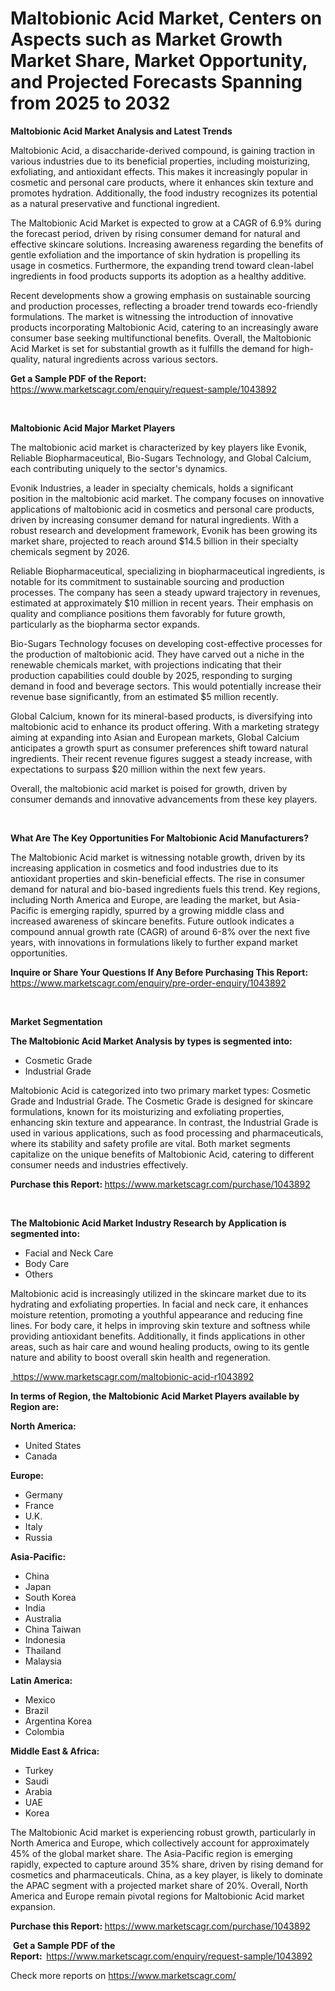 <p><h1>Maltobionic Acid Market, Centers on Aspects such as Market Growth Market Share, Market Opportunity, and Projected Forecasts Spanning from 2025 to 2032</h1></p><p><strong>Maltobionic Acid Market Analysis and Latest Trends</strong></p>
<p><p>Maltobionic Acid, a disaccharide-derived compound, is gaining traction in various industries due to its beneficial properties, including moisturizing, exfoliating, and antioxidant effects. This makes it increasingly popular in cosmetic and personal care products, where it enhances skin texture and promotes hydration. Additionally, the food industry recognizes its potential as a natural preservative and functional ingredient.</p><p>The Maltobionic Acid Market is expected to grow at a CAGR of 6.9% during the forecast period, driven by rising consumer demand for natural and effective skincare solutions. Increasing awareness regarding the benefits of gentle exfoliation and the importance of skin hydration is propelling its usage in cosmetics. Furthermore, the expanding trend toward clean-label ingredients in food products supports its adoption as a healthy additive.</p><p>Recent developments show a growing emphasis on sustainable sourcing and production processes, reflecting a broader trend towards eco-friendly formulations. The market is witnessing the introduction of innovative products incorporating Maltobionic Acid, catering to an increasingly aware consumer base seeking multifunctional benefits. Overall, the Maltobionic Acid Market is set for substantial growth as it fulfills the demand for high-quality, natural ingredients across various sectors.</p></p>
<p><strong>Get a Sample PDF of the Report:&nbsp;</strong> <a href="https://www.marketscagr.com/enquiry/request-sample/1043892?utm_campaign=2004&utm_medium=2&utm_source=Github&utm_content=ia&utm_term=01042025&utm_id=maltobionic-acid">https://www.marketscagr.com/enquiry/request-sample/1043892</a></p>
<p>&nbsp;</p>
<p><strong>Maltobionic Acid Major Market Players</strong></p>
<p><p>The maltobionic acid market is characterized by key players like Evonik, Reliable Biopharmaceutical, Bio-Sugars Technology, and Global Calcium, each contributing uniquely to the sector's dynamics.</p><p>Evonik Industries, a leader in specialty chemicals, holds a significant position in the maltobionic acid market. The company focuses on innovative applications of maltobionic acid in cosmetics and personal care products, driven by increasing consumer demand for natural ingredients. With a robust research and development framework, Evonik has been growing its market share, projected to reach around $14.5 billion in their specialty chemicals segment by 2026.</p><p>Reliable Biopharmaceutical, specializing in biopharmaceutical ingredients, is notable for its commitment to sustainable sourcing and production processes. The company has seen a steady upward trajectory in revenues, estimated at approximately $10 million in recent years. Their emphasis on quality and compliance positions them favorably for future growth, particularly as the biopharma sector expands.</p><p>Bio-Sugars Technology focuses on developing cost-effective processes for the production of maltobionic acid. They have carved out a niche in the renewable chemicals market, with projections indicating that their production capabilities could double by 2025, responding to surging demand in food and beverage sectors. This would potentially increase their revenue base significantly, from an estimated $5 million recently.</p><p>Global Calcium, known for its mineral-based products, is diversifying into maltobionic acid to enhance its product offering. With a marketing strategy aiming at expanding into Asian and European markets, Global Calcium anticipates a growth spurt as consumer preferences shift toward natural ingredients. Their recent revenue figures suggest a steady increase, with expectations to surpass $20 million within the next few years.</p><p>Overall, the maltobionic acid market is poised for growth, driven by consumer demands and innovative advancements from these key players.</p></p>
<p>&nbsp;</p>
<p><strong>What Are The Key Opportunities For Maltobionic Acid Manufacturers?</strong></p>
<p><p>The Maltobionic Acid market is witnessing notable growth, driven by its increasing application in cosmetics and food industries due to its antioxidant properties and skin-beneficial effects. The rise in consumer demand for natural and bio-based ingredients fuels this trend. Key regions, including North America and Europe, are leading the market, but Asia-Pacific is emerging rapidly, spurred by a growing middle class and increased awareness of skincare benefits. Future outlook indicates a compound annual growth rate (CAGR) of around 6-8% over the next five years, with innovations in formulations likely to further expand market opportunities.</p></p>
<p><strong>Inquire or Share Your Questions If Any Before Purchasing This Report:</strong> <a href="https://www.marketscagr.com/enquiry/pre-order-enquiry/1043892?utm_campaign=2004&utm_medium=2&utm_source=Github&utm_content=ia&utm_term=01042025&utm_id=maltobionic-acid">https://www.marketscagr.com/enquiry/pre-order-enquiry/1043892</a></p>
<p>&nbsp;</p>
<p><strong>Market Segmentation</strong></p>
<p><strong>The Maltobionic Acid Market Analysis by types is segmented into:</strong></p>
<p><ul><li>Cosmetic Grade</li><li>Industrial Grade</li></ul></p>
<p><p>Maltobionic Acid is categorized into two primary market types: Cosmetic Grade and Industrial Grade. The Cosmetic Grade is designed for skincare formulations, known for its moisturizing and exfoliating properties, enhancing skin texture and appearance. In contrast, the Industrial Grade is used in various applications, such as food processing and pharmaceuticals, where its stability and safety profile are vital. Both market segments capitalize on the unique benefits of Maltobionic Acid, catering to different consumer needs and industries effectively.</p></p>
<p><strong>Purchase this Report:&nbsp;</strong><a href="https://www.marketscagr.com/purchase/1043892?utm_campaign=2004&utm_medium=2&utm_source=Github&utm_content=ia&utm_term=01042025&utm_id=maltobionic-acid">https://www.marketscagr.com/purchase/1043892</a></p>
<p>&nbsp;</p>
<p><strong>The Maltobionic Acid Market Industry Research by Application is segmented into:</strong></p>
<p><ul><li>Facial and Neck Care</li><li>Body Care</li><li>Others</li></ul></p>
<p><p>Maltobionic acid is increasingly utilized in the skincare market due to its hydrating and exfoliating properties. In facial and neck care, it enhances moisture retention, promoting a youthful appearance and reducing fine lines. For body care, it helps in improving skin texture and softness while providing antioxidant benefits. Additionally, it finds applications in other areas, such as hair care and wound healing products, owing to its gentle nature and ability to boost overall skin health and regeneration.</p></p>
<p><a href="https://www.marketscagr.com/maltobionic-acid-r1043892?utm_campaign=2004&utm_medium=2&utm_source=Github&utm_content=ia&utm_term=01042025&utm_id=maltobionic-acid">&nbsp;https://www.marketscagr.com/maltobionic-acid-r1043892</a></p>
<p><strong>In terms of Region, the Maltobionic Acid Market Players available by Region are:</strong></p>
<p>
    <p> <strong> North America: </strong>
        <ul>
            <li>United States</li>
            <li>Canada</li>
        </ul>
        </p> 
    <p> <strong> Europe: </strong>
        <ul>
            <li>Germany</li>
            <li>France</li>
            <li>U.K.</li>
            <li>Italy</li>
            <li>Russia</li>
        </ul>
        </p> 
    <p> <strong> Asia-Pacific: </strong>
        <ul>
            <li>China</li>
            <li>Japan</li>
            <li>South Korea</li>
            <li>India</li>
            <li>Australia</li>
            <li>China Taiwan</li>
            <li>Indonesia</li>
            <li>Thailand</li>
            <li>Malaysia</li>
        </ul>
        </p> 
    <p> <strong> Latin America: </strong>
        <ul>
            <li>Mexico</li>
            <li>Brazil</li>
            <li>Argentina Korea</li>
            <li>Colombia</li>
        </ul>
        </p> 
    <p> <strong> Middle East & Africa: </strong>
        <ul>
            <li>Turkey</li>
            <li>Saudi</li>
            <li>Arabia</li>
            <li>UAE</li>
            <li>Korea</li>
        </ul>
    </p>
    </p>
<p><p>The Maltobionic Acid market is experiencing robust growth, particularly in North America and Europe, which collectively account for approximately 45% of the global market share. The Asia-Pacific region is emerging rapidly, expected to capture around 35% share, driven by rising demand for cosmetics and pharmaceuticals. China, as a key player, is likely to dominate the APAC segment with a projected market share of 20%. Overall, North America and Europe remain pivotal regions for Maltobionic Acid market expansion.</p></p>
<p><strong>Purchase this Report: </strong><a href="https://www.marketscagr.com/purchase/1043892?utm_campaign=2004&utm_medium=2&utm_source=Github&utm_content=ia&utm_term=01042025&utm_id=maltobionic-acid">https://www.marketscagr.com/purchase/1043892</a></p>
<p>&nbsp;<strong>Get a Sample PDF of the Report:&nbsp;&nbsp;</strong><a href="https://www.marketscagr.com/enquiry/request-sample/1043892?utm_campaign=2004&utm_medium=2&utm_source=Github&utm_content=ia&utm_term=01042025&utm_id=maltobionic-acid">https://www.marketscagr.com/enquiry/request-sample/1043892</a></p>
<p><strong></strong></p>
<p>Check more reports on <a href="https://www.marketscagr.com/?utm_campaign=2004&utm_medium=2&utm_source=Github&utm_content=ia&utm_term=01042025&utm_id=maltobionic-acid">https://www.marketscagr.com/</a></p>